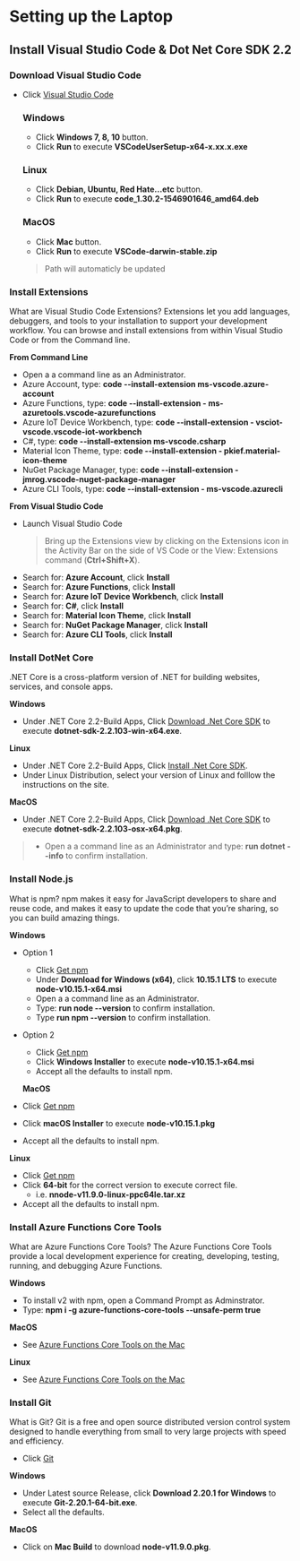 # Setting up the Laptop

## Install Visual Studio Code & Dot Net Core SDK 2.2

### Download Visual Studio Code
- Click [Visual Studio Code](https://code.visualstudio.com/Download)

    ### Windows
    - Click **Windows 7, 8, 10** button.
    - Click **Run** to execute **VSCodeUserSetup-x64-x.xx.x.exe**
    
    ### Linux
    - Click **Debian, Ubuntu, Red Hate...etc** button.
    - Click **Run** to execute **code_1.30.2-1546901646_amd64.deb**

    ### MacOS
    - Click **Mac** button.
    - Click **Run** to execute **VSCode-darwin-stable.zip**

    > Path will automaticly be updated

### Install Extensions
What are Visual Studio Code Extensions? Extensions let you add languages, debuggers, and tools to your installation to support your development workflow. You can browse and install extensions from within Visual Studio Code or from the Command line.

**From Command Line**

- Open a a command line as an Administrator.
- Azure Account, type: **code --install-extension ms-vscode.azure-account**
- Azure Functions, type: **code --install-extension  - ms-azuretools.vscode-azurefunctions**
- Azure IoT Device Workbench, type: **code --install-extension  - vsciot-vscode.vscode-iot-workbench**
- C#, type: **code --install-extension  ms-vscode.csharp**
- Material Icon Theme, type: **code --install-extension  - pkief.material-icon-theme**
- NuGet Package Manager, type: **code --install-extension  - jmrog.vscode-nuget-package-manager**
- Azure CLI Tools, type: **code --install-extension  - ms-vscode.azurecli**

**From Visual Studio Code**

- Launch Visual Studio Code
    > Bring up the Extensions view by clicking on the Extensions icon in the Activity Bar on the side of VS Code or the View: Extensions command (**Ctrl+Shift+X**).
- Search for: **Azure Account**, click **Install**
- Search for: **Azure Functions**, click **Install**
- Search for: **Azure IoT Device Workbench**, click **Install**
- Search for: **C#**, click **Install**
- Search for: **Material Icon Theme**, click **Install**
- Search for: **NuGet Package Manager**, click **Install**
- Search for: **Azure CLI Tools**, click **Install**

### Install DotNet Core
.NET Core is a cross-platform version of .NET for building websites, services, and console apps.

**Windows**
- Under .NET Core 2.2-Build Apps, Click [Download .Net Core SDK]([https://dotnet.microsoft.com/download) to execute **dotnet-sdk-2.2.103-win-x64.exe**.

**Linux**
- Under .NET Core 2.2-Build Apps, Click [Install .Net Core SDK]([https://dotnet.microsoft.com/download).
- Under Linux Distribution, select your version of Linux and folllow the instructions on the site.

**MacOS**
- Under .NET Core 2.2-Build Apps, Click [Download .Net Core SDK]([https://dotnet.microsoft.com/download) to execute **dotnet-sdk-2.2.103-osx-x64.pkg**.

> - Open a a command line as an Administrator and type: **run dotnet --info** to confirm installation.
 
### Install Node.js
What is npm? npm makes it easy for JavaScript developers to share and reuse code, and makes it easy to update the code that you’re sharing, so you can build amazing things.

**Windows**

- Option 1
    - Click [Get npm](https://nodejs.org/en/)
    - Under **Download for Windows (x64)**, click **10.15.1 LTS** to execute **node-v10.15.1-x64.msi**
    - Open a a command line as an Administrator.
    - Type: **run node --version** to confirm installation.
    - Type **run npm --version** to confirm installation.

- Option 2
    - Click [Get npm](https://nodejs.org/en/download/)
    - Click **Windows Installer** to execute **node-v10.15.1-x64.msi**
    - Accept all the defaults to install npm.
 
  **MacOS**
- Click [Get npm](https://nodejs.org/en/download/)
- Click **macOS Installer** to execute **node-v10.15.1.pkg**
- Accept all the defaults to install npm.

 **Linux**
- Click [Get npm](https://nodejs.org/en/download/)
- Click **64-bit** for the correct version to execute correct file.
    - i.e. **nnode-v11.9.0-linux-ppc64le.tar.xz**
- Accept all the defaults to install npm.

### Install Azure Functions Core Tools
What are Azure Functions Core Tools? The Azure Functions Core Tools provide a local development experience for creating, developing, testing, running, and debugging Azure Functions.

**Windows**
- To install v2 with npm, open a Command Prompt as Adminstrator.
- Type: **npm i -g azure-functions-core-tools --unsafe-perm true**

**MacOS**
- See [Azure Functions Core Tools on the Mac](https://github.com/Azure/azure-functions-core-tools#mac)

**Linux**
- See [Azure Functions Core Tools on the Mac](https://github.com/Azure/azure-functions-core-tools#linux)

### Install Git
What is Git? Git is a free and open source distributed version control system designed to handle everything from small to very large projects with speed and efficiency.
- Click [Git](https://git-scm.com/)

**Windows**
- Under Latest source Release, click **Download 2.20.1 for Windows** to execute **Git-2.20.1-64-bit.exe**.
- Select all the defaults.

**MacOS**
- Click on **Mac Build** to download **node-v11.9.0.pkg**. 

​